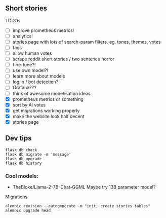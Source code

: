## Short stories

TODOs
- [ ] improve prometheus metrics!
- [ ] analytics!
- [ ] stories page with lots of search-param filters. eg. tones, themes, votes
- [ ] tags
- [ ] allow human votes
- [ ] scrape reddit short stories / two sentence horror
- [ ] fine-tune?!
- [ ] use own model?!
- [ ] learn more about models
- [ ] log in / bot detection?
- [ ] Grafana???
- [ ] think of awesome monetisation ideas
- [X] prometheus metrics or something
- [X] sort by AI votes
- [X] get migrations working properly
- [X] make the website look half decent
- [X] stories page 

## Dev tips

```
flask db check
flask db migrate -m 'message'
flask db upgrade
flask db history
```

### Cool models:

- TheBloke/Llama-2-7B-Chat-GGML
Maybe try 13B parameter model?

Migrations:

```
alembic revision --autogenerate -m "init; create stories tables"
alembic upgrade head
```
